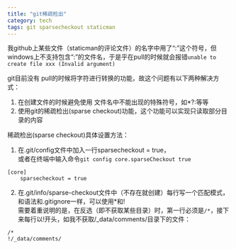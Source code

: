 ```yaml
---
title: "git稀疏检出"
category: tech
tags: git sparsecheckout staticman
---
```


我github上某些文件（staticman的评论文件）的名字中用了“:”这个符号，但windows上不支持包含“:”的文件名，于是乎在pull的时候就会报错`unable to create file xxx (Invalid argument)`

git目前没有 pull的时候将字符进行转换的功能，故这个问题有以下两种解决方式：
1. 在创建文件的时候避免使用 文件名中不能出现的特殊符号，如*?:等等
2. 使用git的稀疏检出(sparse checkout)功能，这个功能可以实现只读取部分目录的内容

稀疏检出(sparse checkout)具体设置方法：
1. 在.git/config文件中加入一行sparsecheckout = true，<br>或者在终端中输入命令`git config core.sparseCheckout true`
```
[core]
	sparsecheckout = true
```
2. 在.git/info/sparse-checkout文件中（不存在就创建）每行写一个匹配模式，和语法和.gitignore一样，可以使用*和!<br>需要着重说明的是，在反选（即不获取某些目录）时，第一行必须是`/*`，接下来每行以!开头，如我不获取/_data/comments/目录下的文件：
```
/*
!/_data/comments/
```
